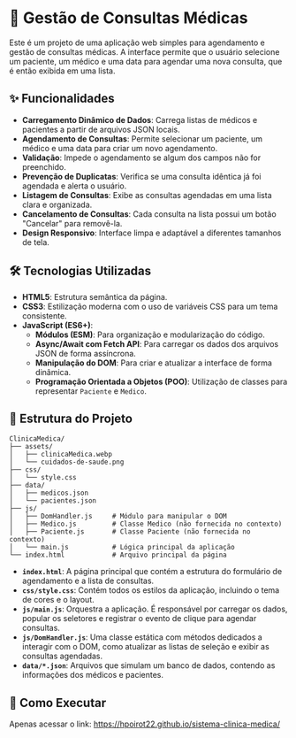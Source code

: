 # 🏥 Gestão de Consultas Médicas

Este é um projeto de uma aplicação web simples para agendamento e gestão de consultas médicas. A interface permite que o usuário selecione um paciente, um médico e uma data para agendar uma nova consulta, que é então exibida em uma lista.

## ✨ Funcionalidades

- **Carregamento Dinâmico de Dados**: Carrega listas de médicos e pacientes a partir de arquivos JSON locais.
- **Agendamento de Consultas**: Permite selecionar um paciente, um médico e uma data para criar um novo agendamento.
- **Validação**: Impede o agendamento se algum dos campos não for preenchido.
- **Prevenção de Duplicatas**: Verifica se uma consulta idêntica já foi agendada e alerta o usuário.
- **Listagem de Consultas**: Exibe as consultas agendadas em uma lista clara e organizada.
- **Cancelamento de Consultas**: Cada consulta na lista possui um botão "Cancelar" para removê-la.
- **Design Responsivo**: Interface limpa e adaptável a diferentes tamanhos de tela.

## 🛠️ Tecnologias Utilizadas

- **HTML5**: Estrutura semântica da página.
- **CSS3**: Estilização moderna com o uso de variáveis CSS para um tema consistente.
- **JavaScript (ES6+)**:
  - **Módulos (ESM)**: Para organização e modularização do código.
  - **Async/Await com Fetch API**: Para carregar os dados dos arquivos JSON de forma assíncrona.
  - **Manipulação do DOM**: Para criar e atualizar a interface de forma dinâmica.
  - **Programação Orientada a Objetos (POO)**: Utilização de classes para representar `Paciente` e `Medico`.

## 📂 Estrutura do Projeto

```
ClinicaMedica/
├── assets/
│   ├── clinicaMedica.webp
│   └── cuidados-de-saude.png
├── css/
│   └── style.css
├── data/
│   ├── medicos.json
│   └── pacientes.json
├── js/
│   ├── DomHandler.js     # Módulo para manipular o DOM
│   ├── Medico.js         # Classe Medico (não fornecida no contexto)
│   ├── Paciente.js       # Classe Paciente (não fornecida no contexto)
│   └── main.js           # Lógica principal da aplicação
└── index.html            # Arquivo principal da página
```

- **`index.html`**: A página principal que contém a estrutura do formulário de agendamento e a lista de consultas.
- **`css/style.css`**: Contém todos os estilos da aplicação, incluindo o tema de cores e o layout.
- **`js/main.js`**: Orquestra a aplicação. É responsável por carregar os dados, popular os seletores e registrar o evento de clique para agendar consultas.
- **`js/DomHandler.js`**: Uma classe estática com métodos dedicados a interagir com o DOM, como atualizar as listas de seleção e exibir as consultas agendadas.
- **`data/*.json`**: Arquivos que simulam um banco de dados, contendo as informações dos médicos e pacientes.

## 🚀 Como Executar

Apenas acessar o link: https://hpoirot22.github.io/sistema-clinica-medica/
